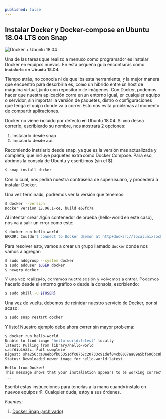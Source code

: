 ```yaml
---
published: false
---
```

## Instalar Docker y Docker-compose en Ubuntu 18.04 LTS con Snap

![Docker + Ubuntu 18.04]({{site.baseurl}}/images/docker-ubuntu.png)

Una de las tareas que realizo a menudo como programador es instalar Docker en equipos nuevos. En esta pequeña guía encontrarás como instalarlo en Ubuntu 18.04. 

Tiempo atrás, no conocía ni de que iba esta herramienta, y la mejor manera que encuentro para descrbirla es, como un híbrido entre un host de máquina virtual, junto con repositorio de imágenes. Con Docker, podemos hacer que nuestra aplicación corra en un entorno igual, en cualquier equipo o servidor, sin importar la versión de paquetes, distro o configuraciones que tenga el quipo donde va a correr. Esto nos evita problemas al momento de compartir aplicaciones.

Docker no viene incluido por defecto en Ubuntu 18.04. Si uno desea correrlo, escribiendo su nombre, nos mostrará 2 opciones:

1. Instalarlo desde snap
2. Instalarlo desde apt

Recomiendo instalarlo desde snap, ya que es la versión mas actualizada y completa, que incluye paquetes extra como Docker Compose. Para eso, abrimos la consola de Ubuntu y escribimos (sin el $):

```bash
$ snap install docker
```

Con lo cual, nos pedirá nuestra contraseña de superusuario, y procederá a instalar Docker.

Una vez terminado, podremos ver la versión que tenemos:

```bash
$ docker --version
Docker version 18.06.1-ce, build e68fc7a
```
Al intentar crear algún contenedor de prueba (hello-world en este caso), nos va a salir un error como este:

```bash
$ docker run hello-world
ERROR: Couldn't connect to Docker daemon at http+docker://localunixsocket - is it running?
```
Para resolver esto, vamos a crear un grupo llamado `docker` donde nos vamos a agregar:

```bash
$ sudo addgroup --system docker
$ sudo adduser $USER docker
$ newgrp docker
```

Y una vez realizado, cerramos nuetra sesión y volvemos a entrar. Podemos hacerlo desde el entorno gráfico o desde la consola, escribiendo:

```bash
$ sudo pkill -u ${USER}
```

Una vez de vuelta, debemos de reiniciar nuestro servicio de Docker, por si acaso:

```bash
$ sudo snap restart docker
```

Y listo! Nuestro ejemplo debe ahora correr sin mayor problema:

```bash
$ docker run hello-world
Unable to find image 'hello-world:latest' locally
latest: Pulling from library/hello-world
ca4f61b1923c: Pull complete
Digest: sha256:ca0eeb6fb05351dfc8759c20733c91def84cb8007aa89a5bf606bc8b315b9fc7
Status: Downloaded newer image for hello-world:latest

Hello from Docker!
This message shows that your installation appears to be working correctly.
...
```

Escribí estas instrucciones para tenerlas a la mano cuando instalo en nuevos equipos :P. Cualquier duda, estoy a sus órdenes.

_Fuentes:_
1. [Docker Snap (archivado)](https://github.com/docker/docker-snap)
